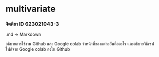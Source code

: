 # multivariate

### จิตติยา ID 623021043-3 

.md => Markdown

อธิบายการใช้งาน Github และ Google colab ว่าหน้าที่ของแต่ละอันคืออะไร และอธิบายวิธีเซฟไฟล์จาก Google colab ลงใน Github
